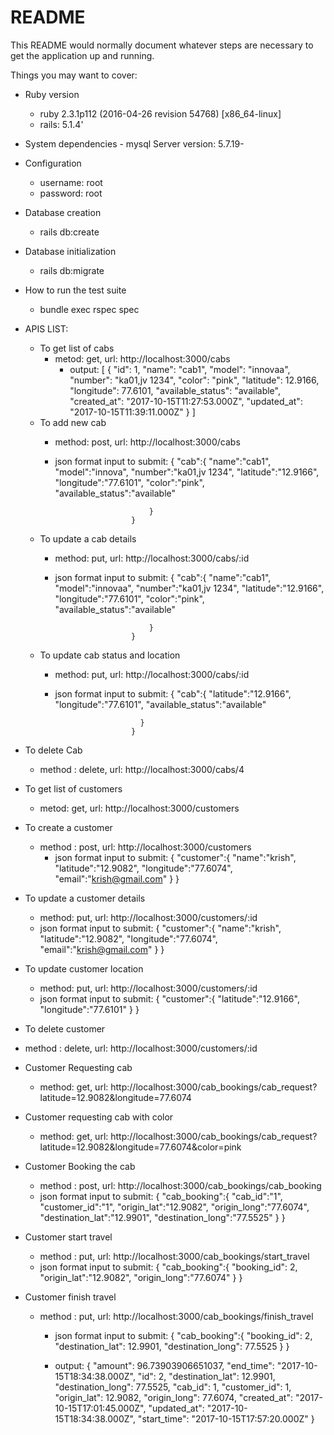 # README

This README would normally document whatever steps are necessary to get the
application up and running.

Things you may want to cover:

* Ruby version
    - ruby 2.3.1p112 (2016-04-26 revision 54768) [x86_64-linux]
    - rails: 5.1.4'

* System dependencies
      - mysql Server version: 5.7.19-
* Configuration
  - username: root
  - password: root
* Database creation
   - rails db:create

* Database initialization
   - rails db:migrate

* How to run the test suite
   - bundle exec rspec spec

* APIS LIST:
  - To get list of cabs
    - metod: get, url: http://localhost:3000/cabs
      - output:
              [
                {
                    "id": 1,
                    "name": "cab1",
                    "model": "innovaa",
                    "number": "ka01,jv 1234",
                    "color": "pink",
                    "latitude": 12.9166,
                    "longitude": 77.6101,
                    "available_status": "available",
                    "created_at": "2017-10-15T11:27:53.000Z",
                    "updated_at": "2017-10-15T11:39:11.000Z"
                }
                ]
  - To add new cab
    - method: post, url: http://localhost:3000/cabs
     - json format input to submit:
                         {
                            	"cab":{
                                  "name":"cab1",
                                  "model":"innova",
                                  "number":"ka01,jv 1234",
                                  "latitude":"12.9166",
                                  "longitude":"77.6101",
                                  "color":"pink",
                                  "available_status":"available"

                            	}
                            }

  - To update a cab details
    - method: put, url: http://localhost:3000/cabs/:id
     - json format input to submit:
                            {
                            	"cab":{
                                  "name":"cab1",
                                  "model":"innovaa",
                                  "number":"ka01,jv 1234",
                                  "latitude":"12.9166",
                                  "longitude":"77.6101",
                                  "color":"pink",
                                  "available_status":"available"

                            	}
                            }
  - To update cab status and location
    - method: put, url: http://localhost:3000/cabs/:id
     - json format input to submit:
                            {
                              "cab":{
                                  "latitude":"12.9166",
                                  "longitude":"77.6101",
                                  "available_status":"available"

                              }
                            }

 - To delete Cab
   - method : delete, url: http://localhost:3000/cabs/4

 - To get list of customers
   - metod: get, url: http://localhost:3000/customers
 - To create a customer
    - method : post, url: http://localhost:3000/customers
      - json format input to submit:
          {
          	"customer":{
          		"name":"krish",
          		"latitude":"12.9082",
          		"longitude":"77.6074",
          		"email":"krish@gmail.com"
          	}
          }
  - To update a customer details
    - method: put, url: http://localhost:3000/customers/:id
    - json format input to submit:
                          {
                              "customer":{
                                "name":"krish",
                            		"latitude":"12.9082",
                            		"longitude":"77.6074",
                            		"email":"krish@gmail.com"
                              }
                            }

  - To update customer location
    - method: put, url: http://localhost:3000/customers/:id
    - json format input to submit:
                          {
                              "customer":{
                                  "latitude":"12.9166",
                                  "longitude":"77.6101"
                              }
                            }
  - To delete customer
   - method : delete, url: http://localhost:3000/customers/:id

 - Customer Requesting cab
    - method: get, url: http://localhost:3000/cab_bookings/cab_request?latitude=12.9082&longitude=77.6074

 - Customer requesting cab with color
    - method: get, url: http://localhost:3000/cab_bookings/cab_request?latitude=12.9082&longitude=77.6074&color=pink

 - Customer Booking the cab
    - method : post, url: http://localhost:3000/cab_bookings/cab_booking
    - json format input to submit:
    {
        "cab_booking":{
        "cab_id":"1",
        "customer_id":"1",
        "origin_lat":"12.9082",
        "origin_long":"77.6074",
        "destination_lat":"12.9901",
        "destination_long":"77.5525"
      }
    }


 - Customer start travel
    - method : put, url: http://localhost:3000/cab_bookings/start_travel
    - json format input to submit:
    {
    	"cab_booking":{
    	"booking_id": 2,
    	"origin_lat":"12.9082",
    	"origin_long":"77.6074"
	   }
   }

  - Customer finish travel
    - method : put, url: http://localhost:3000/cab_bookings/finish_travel
      - json format input to submit:
          {
        	"cab_booking":{
          	 "booking_id": 2,
        	   "destination_lat": 12.9901,
             "destination_long": 77.5525
        	}
        }

      - output:
        {
            "amount": 96.73903906651037,
            "end_time": "2017-10-15T18:34:38.000Z",
            "id": 2,
            "destination_lat": 12.9901,
            "destination_long": 77.5525,
            "cab_id": 1,
            "customer_id": 1,
            "origin_lat": 12.9082,
            "origin_long": 77.6074,
            "created_at": "2017-10-15T17:01:45.000Z",
            "updated_at": "2017-10-15T18:34:38.000Z",
            "start_time": "2017-10-15T17:57:20.000Z"
          }
